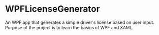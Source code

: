 # WPFLicenseGenerator
An WPF app that generates a simple driver's license based on user input. Purpose of the project is to learn the basics of WPF and XAML.
